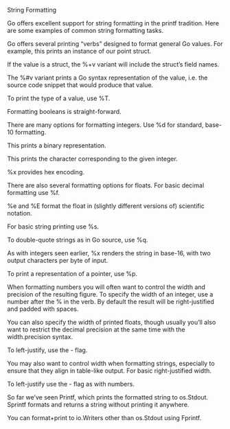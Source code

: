  String Formatting

Go offers excellent support for string formatting in the printf tradition. Here are some examples of common string formatting tasks.
	
	
Go offers several printing “verbs” designed to format general Go values. For example, this prints an instance of our point struct.
	
If the value is a struct, the %+v variant will include the struct’s field names.
	


The %#v variant prints a Go syntax representation of the value, i.e. the source code snippet that would produce that value.
	


To print the type of a value, use %T.
	


Formatting booleans is straight-forward.
	


There are many options for formatting integers. Use %d for standard, base-10 formatting.
	


This prints a binary representation.
	

This prints the character corresponding to the given integer.
	
%x provides hex encoding.
	


There are also several formatting options for floats. For basic decimal formatting use %f.
	


%e and %E format the float in (slightly different versions of) scientific notation.
	


For basic string printing use %s.
	


To double-quote strings as in Go source, use %q.
	
As with integers seen earlier, %x renders the string in base-16, with two output characters per byte of input.
	


To print a representation of a pointer, use %p.
	

When formatting numbers you will often want to control the width and precision of the resulting figure. To specify the width of an integer, use a number after the % in the verb. By default the result will be right-justified and padded with spaces.
	


You can also specify the width of printed floats, though usually you’ll also want to restrict the decimal precision at the same time with the width.precision syntax.
	


To left-justify, use the - flag.
	


You may also want to control width when formatting strings, especially to ensure that they align in table-like output. For basic right-justified width.
	


To left-justify use the - flag as with numbers.
	


So far we’ve seen Printf, which prints the formatted string to os.Stdout. Sprintf formats and returns a string without printing it anywhere.
	
You can format+print to io.Writers other than os.Stdout using Fprintf.
	

